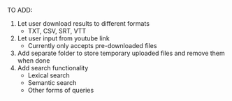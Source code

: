 TO ADD:

1. Let user download results to different formats
   - TXT, CSV, SRT, VTT
2. Let user input from youtube link
   - Currently only accepts pre-downloaded files
3. Add separate folder to store temporary uploaded files and remove them when done
4. Add search functionality
   - Lexical search
   - Semantic search
   - Other forms of queries
